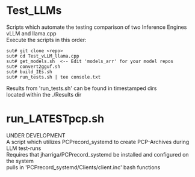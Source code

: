 # Test_LLMs
Scripts which automate the testing comparison of two Inference Engines vLLM and llama.cpp  
Execute the scripts in this order: 
```
sut# git clone <repo>
sut# cd Test_vLLM_llama.cpp    
sut# get_models.sh  <-- Edit 'models_arr' for your model repos  
sut# convert2gguf.sh    
sut# build_IEs.sh  
sut# run_tests.sh | tee console.txt  
```
Results from 'run_tests.sh' can be found in timestamped dirs  
located within the ./Results dir  

# run_LATESTpcp.sh 
UNDER DEVELOPMENT  
A script which utilizes PCPrecord_systemd to create PCP-Archives during LLM test-runs  
Requires that jharriga/PCPrecord_systemd be installed and configured on the system  
pulls in 'PCPrecord_systemd/Clients/client.inc' bash functions  

